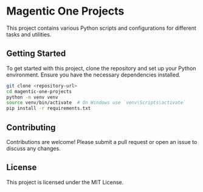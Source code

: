 # Magentic One Projects

This project contains various Python scripts and configurations for different tasks and utilities.

## Getting Started

To get started with this project, clone the repository and set up your Python environment. Ensure you have the necessary dependencies installed.

```bash
git clone <repository-url>
cd magentic-one-projects
python -m venv venv
source venv/bin/activate  # On Windows use `venv\Scripts\activate`
pip install -r requirements.txt
```

## Contributing

Contributions are welcome! Please submit a pull request or open an issue to discuss any changes.

## License

This project is licensed under the MIT License.
